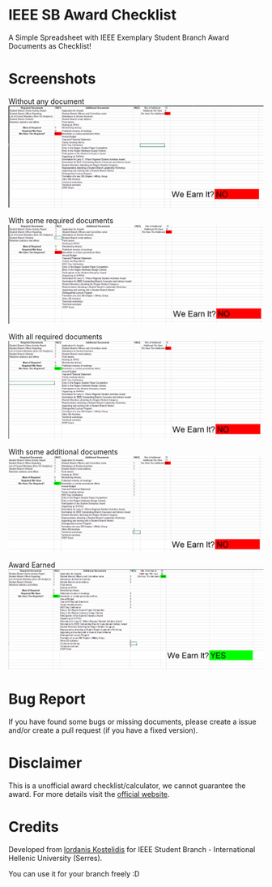 # IEEE SB Award Checklist
A Simple Spreadsheet with IEEE Exemplary Student Branch Award Documents as Checklist!

# Screenshots
Without any document
![](./Screenshots/Zero-Documents.png)

With some required documents
![](./Screenshots/Some-Required.png)

With all required documents
![](./Screenshots/All-Required.png)

With some additional documents
![](./Screenshots/Some-Additional.png)

Award Earned
![](./Screenshots/Earned.png)

# Bug Report
If you have found some bugs or missing documents, please create a issue and/or 
create a pull request (if you have a fixed version).

# Disclaimer
This is a unofficial award checklist/calculator, we cannot guarantee the award.
For more details visit the [official website](https://students.ieee.org/awards).

# Credits
Developed from [Iordanis Kostelidis](mailto:Kostelidis@IEEE.org) for
IEEE Student Branch - International Hellenic University (Serres).

You can use it for your branch freely :D
